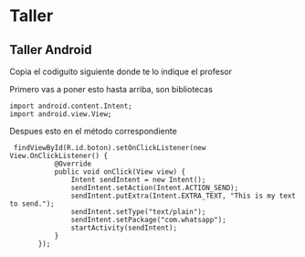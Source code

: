 # Taller
## Taller Android
 Copia el codiguito siguiente donde te lo indique el profesor
 
 Primero vas a poner esto hasta arriba, son bibliotecas
 
 ```
 import android.content.Intent;
 import android.view.View;
 ```
 Despues esto en el método correspondiente
 
 ```
  findViewById(R.id.boton).setOnClickListener(new View.OnClickListener() {
            @Override
            public void onClick(View view) {
                Intent sendIntent = new Intent();
                sendIntent.setAction(Intent.ACTION_SEND);
                sendIntent.putExtra(Intent.EXTRA_TEXT, "This is my text to send.");
                sendIntent.setType("text/plain");
                sendIntent.setPackage("com.whatsapp");
                startActivity(sendIntent);
            }
        });
     
        

